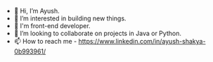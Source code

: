 - 👋 Hi, I’m Ayush.
- 👀 I’m interested in building new things.
- 🌱 I'm front-end developer.  
- 💞️ I’m looking to collaborate on projects in Java or Python.
- 📫 How to reach me - https://www.linkedin.com/in/ayush-shakya-0b993961/

<!---
ayushshakyag/ayushshakyag is a ✨ special ✨ repository because its `README.md` (this file) appears on your GitHub profile.
You can click the Preview link to take a look at your changes.
--->
